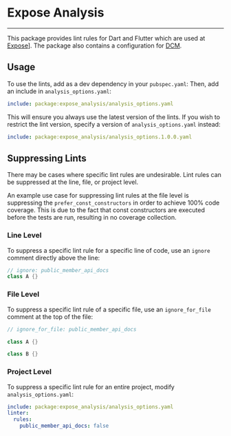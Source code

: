 # Expose Analysis

---

This package provides lint rules for Dart and Flutter which are used at [Expose][expose_link]].
The package also contains a configuration for [DCM][dcm_link].

## Usage

To use the lints, add as a dev dependency in your `pubspec.yaml`:
Then, add an include in `analysis_options.yaml`:

```yaml
include: package:expose_analysis/analysis_options.yaml
```

This will ensure you always use the latest version of the lints. If you wish to restrict the lint version, specify a version of `analysis_options.yaml` instead:

```yaml
include: package:expose_analysis/analysis_options.1.0.0.yaml
```

## Suppressing Lints

There may be cases where specific lint rules are undesirable. Lint rules can be suppressed at the line, file, or project level.

An example use case for suppressing lint rules at the file level is suppressing the `prefer_const_constructors` in order to achieve 100% code coverage. This is due to the fact that const constructors are executed before the tests are run, resulting in no coverage collection.

### Line Level

To suppress a specific lint rule for a specific line of code, use an `ignore` comment directly above the line:

```dart
// ignore: public_member_api_docs
class A {}
```

### File Level

To suppress a specific lint rule of a specific file, use an `ignore_for_file` comment at the top of the file:

```dart
// ignore_for_file: public_member_api_docs

class A {}

class B {}
```

### Project Level

To suppress a specific lint rule for an entire project, modify `analysis_options.yaml`:

```yaml
include: package:expose_analysis/analysis_options.yaml
linter:
  rules:
    public_member_api_docs: false
```


[expose_link]: https://expose.com.ua
[dcm_link]: https://dcm.dev/